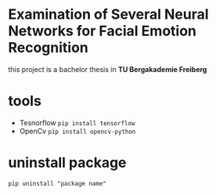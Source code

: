 # Examination of Several Neural Networks for Facial Emotion Recognition
this project is a bachelor thesis in  **TU Bergakademie Freiberg**

# tools
* Tesnorflow ``` pip install tensorflow ``` 
* OpenCv ``` pip install opencv-python ``` 

# uninstall package

```
pip uninstall "package name"

```
